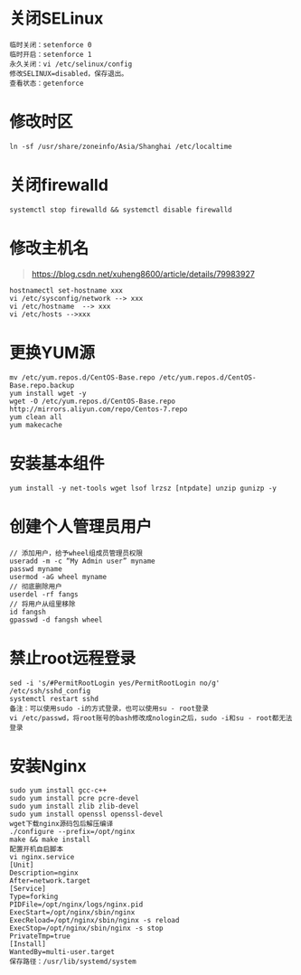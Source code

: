 # 关闭SELinux
```shell
临时关闭：setenforce 0
临时开启：setenforce 1
永久关闭：vi /etc/selinux/config
修改SELINUX=disabled，保存退出。
查看状态：getenforce
```
# 修改时区
```shell
ln -sf /usr/share/zoneinfo/Asia/Shanghai /etc/localtime
```
# 关闭firewalld
```shell
systemctl stop firewalld && systemctl disable firewalld
```
# 修改主机名
> https://blog.csdn.net/xuheng8600/article/details/79983927
```shell
hostnamectl set-hostname xxx
vi /etc/sysconfig/network --> xxx
vi /etc/hostname  --> xxx
vi /etc/hosts -->xxx
```
# 更换YUM源
```shell
mv /etc/yum.repos.d/CentOS-Base.repo /etc/yum.repos.d/CentOS-Base.repo.backup
yum install wget -y
wget -O /etc/yum.repos.d/CentOS-Base.repo http://mirrors.aliyun.com/repo/Centos-7.repo
yum clean all
yum makecache
```
# 安装基本组件
```shell
yum install -y net-tools wget lsof lrzsz [ntpdate] unzip gunizp -y
```
# 创建个人管理员用户
```shell
// 添加用户，给予wheel组成员管理员权限
useradd -m -c “My Admin user” myname
passwd myname
usermod -aG wheel myname
// 彻底删除用户
userdel -rf fangs
// 将用户从组里移除
id fangsh
gpasswd -d fangsh wheel
```
# 禁止root远程登录
```shell
sed -i 's/#PermitRootLogin yes/PermitRootLogin no/g' /etc/ssh/sshd_config
systemctl restart sshd
备注：可以使用sudo -i的方式登录，也可以使用su - root登录
vi /etc/passwd，将root账号的bash修改成nologin之后，sudo -i和su - root都无法登录
```
# 安装Nginx
```shell
sudo yum install gcc-c++
sudo yum install pcre pcre-devel
sudo yum install zlib zlib-devel
sudo yum install openssl openssl-devel
wget下载nginx源码包后解压编译
./configure --prefix=/opt/nginx
make && make install
配置开机自启脚本
vi nginx.service
[Unit]
Description=nginx
After=network.target
[Service]
Type=forking
PIDFile=/opt/nginx/logs/nginx.pid
ExecStart=/opt/nginx/sbin/nginx
ExecReload=/opt/nginx/sbin/nginx -s reload
ExecStop=/opt/nginx/sbin/nginx -s stop
PrivateTmp=true
[Install]
WantedBy=multi-user.target
保存路径：/usr/lib/systemd/system
```